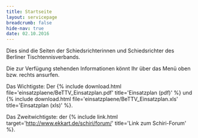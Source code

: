 ```yaml
---
title: Startseite
layout: servicepage
breadcrumb: false
hide-nav: true
date: 02.10.2016
---
```


Dies sind die Seiten der Schiedsrichterinnen und Schiedsrichter des Berliner Tischtennisverbands.

Die zur Verfügung stehenden Informationen könnt Ihr über das Menü oben bzw. rechts ansurfen.

Das Wichtigste: Der {% include download.html file='einsatzplaene/BeTTV_Einsatzplan.pdf' title='Einsatzplan (pdf)' %} und {% include download.html file='einsatzplaene/BeTTV_Einsatzplan.xls' title='Einsatzplan (xls)' %}.

Das Zweitwichtigste: der {% include link.html target='http://www.ekkart.de/schiri/forum/' title='Link zum Schiri-Forum' %}.

